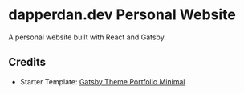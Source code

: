 # dapperdan.dev Personal Website

A personal website built with React and Gatsby.

## Credits

- Starter Template: [Gatsby Theme Portfolio Minimal](https://github.com/konstantinmuenster/gatsby-theme-portfolio-minimal)
